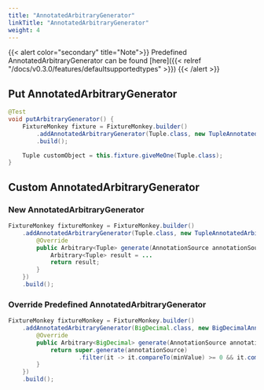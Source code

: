 ```yaml
---
title: "AnnotatedArbitraryGenerator"
linkTitle: "AnnotatedArbitraryGenerator"
weight: 4
---
```

{{< alert color="secondary" title="Note">}}
Predefined AnnotatedArbitraryGenerator can be found [here]({{< relref "/docs/v0.3.0/features/defaultsupportedtypes" >}})
{{< /alert >}}

## Put AnnotatedArbitraryGenerator
```java
@Test
void putArbitraryGenerator() {
    FixtureMonkey fixture = FixtureMonkey.builder()
        .addAnnotatedArbitraryGenerator(Tuple.class, new TupleAnnotatedArbitraryGenerator())
        .build();

	Tuple customObject = this.fixture.giveMeOne(Tuple.class);
}
```

## Custom AnnotatedArbitraryGenerator
### New AnnotatedArbitraryGenerator
```java
FixtureMonkey fixtureMonkey = FixtureMonkey.builder()
    .addAnnotatedArbitraryGenerator(Tuple.class, new TupleAnnotatedArbitraryGenerator() {
        @Override
        public Arbitrary<Tuple> generate(AnnotationSource annotationSource) {
        	Arbitrary<Tuple> result = ...
            return result;
        }
    })
    .build();
```

### Override Predefined AnnotatedArbitraryGenerator
```java
FixtureMonkey fixtureMonkey = FixtureMonkey.builder()
    .addAnnotatedArbitraryGenerator(BigDecimal.class, new BigDecimalAnnotatedArbitraryGenerator() {
        @Override
        public Arbitrary<BigDecimal> generate(AnnotationSource annotationSource) {
        	return super.generate(annotationSource)
                    .filter(it -> it.compareTo(minValue) >= 0 && it.compareTo(maxValue) <= 0);
        }
    })
    .build();
```
